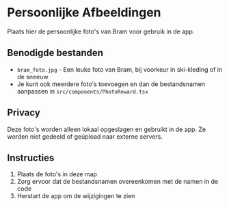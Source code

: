 # Persoonlijke Afbeeldingen

Plaats hier de persoonlijke foto's van Bram voor gebruik in de app.

## Benodigde bestanden

- `bram_foto.jpg` - Een leuke foto van Bram, bij voorkeur in ski-kleding of in de sneeuw
- Je kunt ook meerdere foto's toevoegen en dan de bestandsnamen aanpassen in `src/components/PhotoReward.tsx`

## Privacy

Deze foto's worden alleen lokaal opgeslagen en gebruikt in de app. Ze worden niet gedeeld of geüpload naar externe servers.

## Instructies

1. Plaats de foto's in deze map
2. Zorg ervoor dat de bestandsnamen overeenkomen met de namen in de code
3. Herstart de app om de wijzigingen te zien 